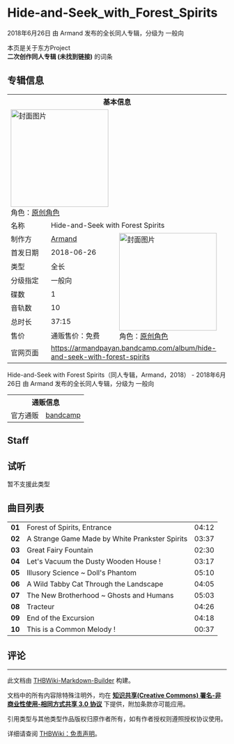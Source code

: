 # Hide-and-Seek_with_Forest_Spirits

<!-- source html: G:\repos\THBWiki-Markdown-Builder\THBWikiMarkdown\Temp\main\4\44\ns0%3AHide-and-Seek_with_Forest_Spirits.html -->

2018年6月26日 由 Armand  发布的全长同人专辑，分级为 一般向

本页是关于东方Project  
 **二次创作同人专辑 (未找到链接)** 的词条

## 专辑信息

<table><tbody><tr><th colspan="3">基本信息</th></tr><tr><td class="cover-artwork-mobile" colspan="2"><a href="./文件-Hide-and-Seek_with_Forest_Spirits封面.jpg.md" class="image" title="封面图片"><img alt="封面图片" src="https://upload.thwiki.cc/thumb/0/0d/Hide-and-Seek_with_Forest_Spirits%E5%B0%81%E9%9D%A2.jpg/224px-Hide-and-Seek_with_Forest_Spirits%E5%B0%81%E9%9D%A2.jpg" decoding="async" loading="lazy" width="224" height="224" srcset="https://upload.thwiki.cc/thumb/0/0d/Hide-and-Seek_with_Forest_Spirits%E5%B0%81%E9%9D%A2.jpg/336px-Hide-and-Seek_with_Forest_Spirits%E5%B0%81%E9%9D%A2.jpg 1.5x, https://upload.thwiki.cc/thumb/0/0d/Hide-and-Seek_with_Forest_Spirits%E5%B0%81%E9%9D%A2.jpg/448px-Hide-and-Seek_with_Forest_Spirits%E5%B0%81%E9%9D%A2.jpg 2x" data-file-width="1280" data-file-height="1280"></a><div class="cover-char">角色：<a href="/index.php?title=%E5%8E%9F%E5%88%9B%E8%A7%92%E8%89%B2&amp;action=edit&amp;redlink=1" class="new" title="原创角色（页面不存在）">原创角色</a></div></td>
</tr><tr><td class="label">名称</td><td colspan="2"> Hide-and-Seek with Forest Spirits </td></tr><tr><td class="label">制作方</td><td><a href="./Armand.md" title="Armand">Armand</a></td><td class="cover-artwork" rowspan="8" style="min-width:224px;"><a href="./文件-Hide-and-Seek_with_Forest_Spirits封面.jpg.md" class="image" title="封面图片"><img alt="封面图片" src="https://upload.thwiki.cc/thumb/0/0d/Hide-and-Seek_with_Forest_Spirits%E5%B0%81%E9%9D%A2.jpg/224px-Hide-and-Seek_with_Forest_Spirits%E5%B0%81%E9%9D%A2.jpg" decoding="async" loading="lazy" width="224" height="224" srcset="https://upload.thwiki.cc/thumb/0/0d/Hide-and-Seek_with_Forest_Spirits%E5%B0%81%E9%9D%A2.jpg/336px-Hide-and-Seek_with_Forest_Spirits%E5%B0%81%E9%9D%A2.jpg 1.5x, https://upload.thwiki.cc/thumb/0/0d/Hide-and-Seek_with_Forest_Spirits%E5%B0%81%E9%9D%A2.jpg/448px-Hide-and-Seek_with_Forest_Spirits%E5%B0%81%E9%9D%A2.jpg 2x" data-file-width="1280" data-file-height="1280"></a><div class="cover-char">角色：<a href="/index.php?title=%E5%8E%9F%E5%88%9B%E8%A7%92%E8%89%B2&amp;action=edit&amp;redlink=1" class="new" title="原创角色（页面不存在）">原创角色</a></div></td>
</tr><tr><td class="label">首发日期</td><td>2018-06-26</td></tr><tr><td class="label">类型</td><td>全长</td></tr><tr><td class="label">分级指定</td><td>一般向</td></tr><tr><td class="label">碟数</td><td>1</td></tr><tr><td class="label">音轨数</td><td>10</td></tr><tr><td class="label">总时长</td><td>37:15</td></tr><tr><td class="label">售价</td><td>通贩售价：免费</td></tr>
<tr><td class="label">官网页面</td><td colspan="2"><a rel="nofollow" class="external free" href="https://armandpayan.bandcamp.com/album/hide-and-seek-with-forest-spirits">https://armandpayan.bandcamp.com/album/hide-and-seek-with-forest-spirits</a></td></tr></tbody></table>

Hide-and-Seek with Forest Spirits（同人专辑，Armand，2018） - 2018年6月26日 由 Armand  发布的全长同人专辑，分级为 一般向

<table><tbody><tr><th colspan="3">通贩信息</th></tr><tr><td class="label">官方通贩</td><td colspan="2"><a rel="nofollow" class="external text" href="https://armandpayan.bandcamp.com/album/hide-and-seek-with-forest-spirits">bandcamp</a></td></tr></tbody></table>



## Staff

## 试听
  
暂不支援此类型
  


## 曲目列表

<table><tbody><tr><td id="1" class="info"><b>01</b></td><td id="Forest_of_Spirits,_Entrance" colspan="2" class="title">Forest of Spirits, Entrance<span class="thcsearchlinks"><a rel="nofollow" class="external text" href="https://cd.thwiki.cc?&amp;fromwiki=Hide-and-Seek_with_Forest_Spirits"><span title="搜索相似同人曲"></span></a></span></td><td class="time">04:12</td></tr>
<tr><td id="2" class="info"><b>02</b></td><td id="A_Strange_Game_Made_by_White_Prankster_Spirits" colspan="2" class="title">A Strange Game Made by White Prankster Spirits<span class="thcsearchlinks"><a rel="nofollow" class="external text" href="https://cd.thwiki.cc?&amp;fromwiki=Hide-and-Seek_with_Forest_Spirits"><span title="搜索相似同人曲"></span></a></span></td><td class="time">03:37</td></tr>
<tr><td id="3" class="info"><b>03</b></td><td id="Great_Fairy_Fountain" colspan="2" class="title">Great Fairy Fountain<span class="thcsearchlinks"><a rel="nofollow" class="external text" href="https://cd.thwiki.cc?&amp;fromwiki=Hide-and-Seek_with_Forest_Spirits"><span title="搜索相似同人曲"></span></a></span></td><td class="time">02:30</td></tr>
<tr><td id="4" class="info"><b>04</b></td><td id="Let&#39;s_Vacuum_the_Dusty_Wooden_House_!" colspan="2" class="title">Let&#39;s Vacuum the Dusty Wooden House&#160;!<span class="thcsearchlinks"><a rel="nofollow" class="external text" href="https://cd.thwiki.cc?&amp;fromwiki=Hide-and-Seek_with_Forest_Spirits"><span title="搜索相似同人曲"></span></a></span></td><td class="time">03:17</td></tr>
<tr><td id="5" class="info"><b>05</b></td><td id="Illusory_Science_~_Doll&#39;s_Phantom" colspan="2" class="title">Illusory Science ~ Doll&#39;s Phantom<span class="thcsearchlinks"><a rel="nofollow" class="external text" href="https://cd.thwiki.cc?&amp;fromwiki=Hide-and-Seek_with_Forest_Spirits"><span title="搜索相似同人曲"></span></a></span></td><td class="time">05:10</td></tr>
<tr><td id="6" class="info"><b>06</b></td><td id="A_Wild_Tabby_Cat_Through_the_Landscape" colspan="2" class="title">A Wild Tabby Cat Through the Landscape<span class="thcsearchlinks"><a rel="nofollow" class="external text" href="https://cd.thwiki.cc?&amp;fromwiki=Hide-and-Seek_with_Forest_Spirits"><span title="搜索相似同人曲"></span></a></span></td><td class="time">04:05</td></tr>
<tr><td id="7" class="info"><b>07</b></td><td id="The_New_Brotherhood_~_Ghosts_and_Humans" colspan="2" class="title">The New Brotherhood ~ Ghosts and Humans<span class="thcsearchlinks"><a rel="nofollow" class="external text" href="https://cd.thwiki.cc?&amp;fromwiki=Hide-and-Seek_with_Forest_Spirits"><span title="搜索相似同人曲"></span></a></span></td><td class="time">05:03</td></tr>
<tr><td id="8" class="info"><b>08</b></td><td id="Tracteur" colspan="2" class="title">Tracteur<span class="thcsearchlinks"><a rel="nofollow" class="external text" href="https://cd.thwiki.cc?&amp;fromwiki=Hide-and-Seek_with_Forest_Spirits"><span title="搜索相似同人曲"></span></a></span></td><td class="time">04:26</td></tr>
<tr><td id="9" class="info"><b>09</b></td><td id="End_of_the_Excursion" colspan="2" class="title">End of the Excursion<span class="thcsearchlinks"><a rel="nofollow" class="external text" href="https://cd.thwiki.cc?&amp;fromwiki=Hide-and-Seek_with_Forest_Spirits"><span title="搜索相似同人曲"></span></a></span></td><td class="time">04:18</td></tr>
<tr><td id="10" class="info"><b>10</b></td><td id="This_is_a_Common_Melody_!" colspan="2" class="title">This is a Common Melody&#160;!<span class="thcsearchlinks"><a rel="nofollow" class="external text" href="https://cd.thwiki.cc?&amp;fromwiki=Hide-and-Seek_with_Forest_Spirits"><span title="搜索相似同人曲"></span></a></span></td><td class="time">00:37</td></tr></tbody></table>



## 评论




---

此文档由 [THBWiki-Markdown-Builder](https://github.com/Delsin-Yu/THBWiki-Markdown-Builder) 构建。

文档中的所有内容除特殊注明外，均在 [**知识共享(Creative Commons) 署名-非商业性使用-相同方式共享 3.0 协议**](https://creativecommons.org/licenses/by-sa/3.0/deed.zh-hans) 下提供，附加条款亦可能应用。

引用类型与其他类型作品版权归原作者所有，如有作者授权则遵照授权协议使用。

详细请查阅 [THBWiki：免责声明](https://thbwiki.cc/THBWiki:%E5%85%8D%E8%B4%A3%E5%A3%B0%E6%98%8E)。


